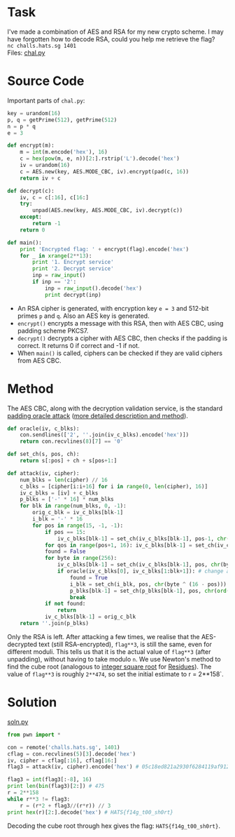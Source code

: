 # Task
I've made a combination of AES and RSA for my new crypto scheme. I may have forgotten how to decode RSA, could you help me retrieve the flag?\
`nc challs.hats.sg 1401`\
Files: [chal.py](chal.py)

# Source Code
Important parts of `chal.py`:
```python
key = urandom(16)
p, q = getPrime(512), getPrime(512)
n = p * q
e = 3

def encrypt(m):
    m = int(m.encode('hex'), 16)
    c = hex(pow(m, e, n))[2:].rstrip('L').decode('hex')
    iv = urandom(16)
    c = AES.new(key, AES.MODE_CBC, iv).encrypt(pad(c, 16))
    return iv + c

def decrypt(c):
    iv, c = c[:16], c[16:]
    try:
        unpad(AES.new(key, AES.MODE_CBC, iv).decrypt(c))
    except:
        return -1
    return 0

def main():
    print 'Encrypted flag: ' + encrypt(flag).encode('hex')
    for _ in xrange(2**13):
        print '1. Encrypt service'
        print '2. Decrypt service'
        inp = raw_input()
        if inp == '2':
            inp = raw_input().decode('hex')
            print decrypt(inp)
```
- An RSA cipher is generated, with encryption key `e = 3` and 512-bit primes `p` and `q`. Also an AES key is generated.
- `encrypt()` encrypts a message with this RSA, then with AES CBC, using padding scheme PKCS7.
- `decrypt()` decrypts a cipher with AES CBC, then checks if the padding is correct. It returns 0 if correct and -1 if not.
- When `main()` is called, ciphers can be checked if they are valid ciphers from AES CBC.

# Method
The AES CBC, along with the decryption validation service, is the standard [padding oracle attack](https://en.wikipedia.org/wiki/Padding_oracle_attack#Padding_oracle_attack_on_CBC_encryption) ([more detailed description and method](https://robertheaton.com/2013/07/29/padding-oracle-attack/)).
```python
def oracle(iv, c_blks):
    con.sendlines(['2', ''.join(iv_c_blks).encode('hex')])
    return con.recvlines(8)[7] == '0'

def set_ch(s, pos, ch):
    return s[:pos] + ch + s[pos+1:]

def attack(iv, cipher):
    num_blks = len(cipher) // 16
    c_blks = [cipher[i:i+16] for i in range(0, len(cipher), 16)]
    iv_c_blks = [iv] + c_blks
    p_blks = ['-' * 16] * num_blks
    for blk in range(num_blks, 0, -1):
        orig_c_blk = iv_c_blks[blk-1]
        i_blk = '-' * 16
        for pos in range(15, -1, -1):
            if pos == 15:
                iv_c_blks[blk-1] = set_ch(iv_c_blks[blk-1], pos-1, chr(ord(iv_c_blks[blk-1][pos-1]) ^ 1))
            for qos in range(pos+1, 16): iv_c_blks[blk-1] = set_ch(iv_c_blks[blk-1], qos, chr((16 - pos) ^ ord(i_blk[qos])))
            found = False
            for byte in range(256):
                iv_c_blks[blk-1] = set_ch(iv_c_blks[blk-1], pos, chr(byte))
                if oracle(iv_c_blks[0], iv_c_blks[1:blk+1]): # change according to chal
                    found = True
                    i_blk = set_ch(i_blk, pos, chr(byte ^ (16 - pos)))
                    p_blks[blk-1] = set_ch(p_blks[blk-1], pos, chr(ord(orig_c_blk[pos]) ^ ord(i_blk[pos])))
                    break
            if not found:
                return
            iv_c_blks[blk-1] = orig_c_blk
    return ''.join(p_blks)
```
Only the RSA is left. After attacking a few times, we realise that the AES-decrypted text (still RSA-encrypted), `flag**3`, is still the same, even for different moduli. This tells us that it is the actual value of `flag**3` (after unpadding), without having to take modulo `n`. We use Newton's method to find the cube root (analogous to [integer square root](https://en.wikipedia.org/wiki/Integer_square_root#Using_only_integer_division) for [Residues](../Residues/Writeup.md#Method)). The value of `flag**3` is roughly `2**474`, so set the initial estimate to r = 2**158`.

# Solution
[soln.py](soln.py)
```python
from pwn import *

con = remote('challs.hats.sg', 1401)
cflag = con.recvlines(5)[3].decode('hex')
iv, cipher = cflag[:16], cflag[16:]
flag3 = attack(iv, cipher).encode('hex') # 05c18ed821a2930f6284119af9122dad7ebbe709e5b1580983fbb0edc0b558fb309e9a02618621c4fe9399df6b866973cd1034dcfcd4140f5c0c096504040404

flag3 = int(flag3[:-8], 16)
print len(bin(flag3)[2:]) # 475
r = 2**158
while r**3 != flag3:
    r = (r*2 + flag3//(r*r)) // 3
print hex(r)[2:].decode('hex') # HATS{f14g_t00_sh0rt}
```
Decoding the cube root through hex gives the flag: `HATS{f14g_t00_sh0rt}`.
